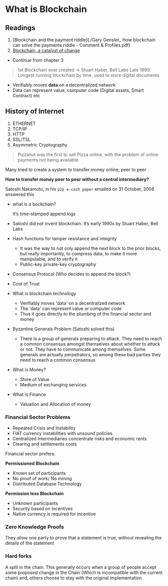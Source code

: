 # What is Blockchain

## Readings
1. [Blockchain and the payment riddle](./Gary Gensler_ How blockchain can solve the payments riddle - Comment & Profiles.pdf)
2. [Blockchain, a catalyst of change](./Geneva21.pdf)
- Continue from chapter 3

> 1st Blockchain ever created -> Stuart Haber, Bell Labs Late 1990. Longest running blockchain by time, used to store digital documents

- Verifiably moves **data** on a decentralized network
- Data can represent value, computer code (Digital assets, Smart Contract) etc


## History of Internet

1. ETHERNET
2. TCP/IP
3. HTTP
4. SSL/TSL
5. Asymmetric Cryptography

> Pizzahut was the first to sell Pizza online, with the problem of online payments not being available

Many tried to create a system to transfer money online, peer to peer

**How to transfer money peer to peer without a central intermediary?**

Satoshi Nakamoto, in his `p2p e-cash paper` emailed on 31 October, 2008 answered this

- what is a bockchain?
  
    It’s time-stamped append logs
    
- Satoshi did not invent blockchain. It’s early 1990s by Stuart Haber, Bell Labs

- Hash functions for tamper resistance and integrity

    - It was the way to not only append the next block to the prior blocks, but really importantly, to compress data, to make it more manipulable, and to verify it
    - Public-key private-key cryptography

- Consensus Protocol  (Who decides to append the block?)

- Cost of Trust

- What is blockchain technology

    - Verifiably moves 'data' on a decentralized network
    - The 'data' can represent value or computer code
    - Thus it goes directly to the plumbing of the financial sector and money

- Byzantine Generals Problem (Satoshi solved this)
  - There is a group of generals preparing to attack. They need to reach a common consensus amongst themselves about whether to attack or not. They have to communicate among themselves. Some generals are actually perpetrators, so among these bad parties they need to reach a common consensus

- What is Money?
  - Store of Value
  - Medium of exchanging services

- What is Finance
  - Valuation and Allocation of money

### Financial Sector Problems

- Repeated Crisis and Instability
- FIAT currency instabilities with unsound policies
- Centralized Intermediaries concentrate risks and economic rents
- Clearing and settlements costs

Financial sector prefers: 

**Permissioned Blockchain**
- Known set of participants
- No proof of work/ No mining
- Distributed Database Technology

**Permission less Blockchain**
- Unknown participants
- Security based on incentives
- Native currency is required for incentive

### Zero Knowledge Proofs

They allow one party to prove that a statement is true, without revealing the details of the statement

### Hard forks

A split in the chain. This generally occurs when a group of people accept some proposed change in the Chain (Which is incompatible with the current chain) and, others choose to stay with the original implementation
